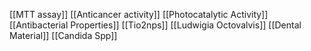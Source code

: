 [[MTT assay]]
[[Anticancer activity]]
[[Photocatalytic Activity]]
[[Antibacterial Properties]]
[[Tio2nps]]
[[Ludwigia Octovalvis]]
[[Dental Material]]
[[Candida Spp]]
